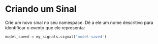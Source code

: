 # Criando um Sinal

Crie um novo sinal no seu namespace. Dê a ele um nome descritivo para identificar o evento que ele representa:

```python
model_saved = my_signals.signal('model-saved')
```
